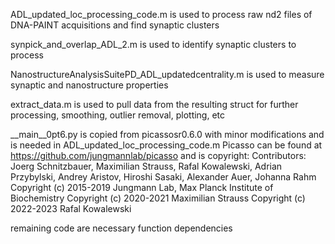 ADL_updated_loc_processing_code.m is used to process raw nd2 files of DNA-PAINT acquisitions and find synaptic clusters

synpick_and_overlap_ADL_2.m is used to identify synaptic clusters to process

NanostructureAnalysisSuitePD_ADL_updatedcentrality.m is used to measure synaptic and nanostructure properties

extract_data.m is used to pull data from the resulting struct for further processing, smoothing, outlier removal, plotting, etc

__main__0pt6.py is copied from picassosr0.6.0 with minor modifications and is needed in ADL_updated_loc_processing_code.m
Picasso can be found at https://github.com/jungmannlab/picasso and is copyright:
Contributors: Joerg Schnitzbauer, Maximilian Strauss, Rafal Kowalewski, Adrian Przybylski, Andrey Aristov, Hiroshi Sasaki, Alexander Auer, Johanna Rahm
Copyright (c) 2015-2019 Jungmann Lab, Max Planck Institute of Biochemistry
Copyright (c) 2020-2021 Maximilian Strauss
Copyright (c) 2022-2023 Rafal Kowalewski

remaining code are necessary function dependencies
